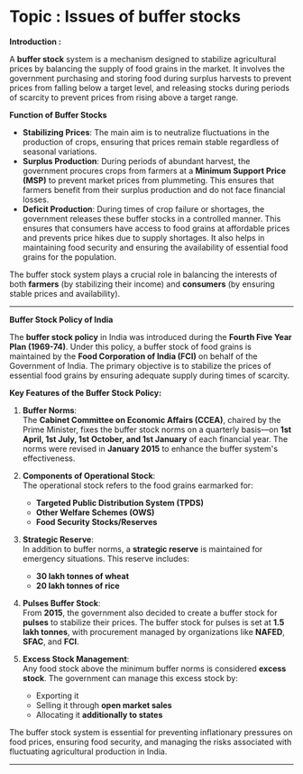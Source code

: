 # Topic :  Issues of buffer stocks



**Introduction :**  


A **buffer stock** system is a mechanism designed to stabilize agricultural prices by balancing the supply of food grains in the market. It involves the government purchasing and storing food during surplus harvests to prevent prices from falling below a target level, and releasing stocks during periods of scarcity to prevent prices from rising above a target range.

**Function of Buffer Stocks**  
- **Stabilizing Prices**: The main aim is to neutralize fluctuations in the production of crops, ensuring that prices remain stable regardless of seasonal variations.
- **Surplus Production**: During periods of abundant harvest, the government procures crops from farmers at a **Minimum Support Price (MSP)** to prevent market prices from plummeting. This ensures that farmers benefit from their surplus production and do not face financial losses.
- **Deficit Production**: During times of crop failure or shortages, the government releases these buffer stocks in a controlled manner. This ensures that consumers have access to food grains at affordable prices and prevents price hikes due to supply shortages. It also helps in maintaining food security and ensuring the availability of essential food grains for the population.  

The buffer stock system plays a crucial role in balancing the interests of both **farmers** (by stabilizing their income) and **consumers** (by ensuring stable prices and availability).

----

**Buffer Stock Policy of India**

The **buffer stock policy** in India was introduced during the **Fourth Five Year Plan (1969-74)**. Under this policy, a buffer stock of food grains is maintained by the **Food Corporation of India (FCI)** on behalf of the Government of India. The primary objective is to stabilize the prices of essential food grains by ensuring adequate supply during times of scarcity.

**Key Features of the Buffer Stock Policy:**

1. **Buffer Norms**:  
   The **Cabinet Committee on Economic Affairs (CCEA)**, chaired by the Prime Minister, fixes the buffer stock norms on a quarterly basis—on **1st April, 1st July, 1st October, and 1st January** of each financial year. The norms were revised in **January 2015** to enhance the buffer system's effectiveness.

2. **Components of Operational Stock**:  
   The operational stock refers to the food grains earmarked for:
   - **Targeted Public Distribution System (TPDS)**
   - **Other Welfare Schemes (OWS)**  
   - **Food Security Stocks/Reserves**

3. **Strategic Reserve**:  
   In addition to buffer norms, a **strategic reserve** is maintained for emergency situations. This reserve includes:
   - **30 lakh tonnes of wheat**  
   - **20 lakh tonnes of rice**

4. **Pulses Buffer Stock**:  
   From **2015**, the government also decided to create a buffer stock for **pulses** to stabilize their prices. The buffer stock for pulses is set at **1.5 lakh tonnes**, with procurement managed by organizations like **NAFED**, **SFAC**, and **FCI**.

5. **Excess Stock Management**:  
   Any food stock above the minimum buffer norms is considered **excess stock**. The government can manage this excess stock by:
   - Exporting it
   - Selling it through **open market sales**  
   - Allocating it **additionally to states**  

The buffer stock system is essential for preventing inflationary pressures on food prices, ensuring food security, and managing the risks associated with fluctuating agricultural production in India.

----

